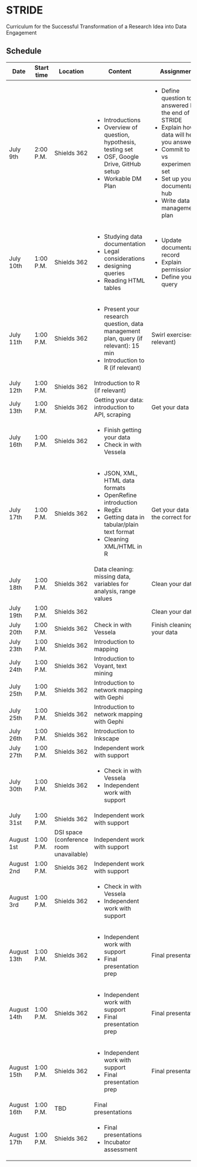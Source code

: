 # STRIDE
Curriculum for the Successful Transformation of a Research Idea into Data Engagement

## Schedule

|Date|Start time|Location|Content|Assignment|Assignment due|
|--- |---       |---     |---    |---       |---           |
|July 9th|2:00 P.M.|Shields 362| <ul><li>Introductions</li> <li>Overview of question, hypothesis, testing set</li> <li>OSF, Google Drive, GitHub setup</li> <li>Workable DM Plan</li></ul>| <ul><li>Define question to be answered by the end of STRIDE</li><li>Explain how data will help you answer it</li><li>Commit to test vs experimental set</li><li>Set up your documentation hub</li><li>Write data management plan</li></ul>|July 11th|
|July 10th|1:00 P.M.|Shields 362|<ul><li>Studying data documentation</li><li>Legal considerations</li><li>designing queries</li><li>Reading HTML tables</li></ul>|<ul><li>Update documentation record</li><li>Explain permissions</li><li>Define your query</li></ul>|July 11th|
|July 11th|1:00 P.M.|Shields 362|<ul><li>Present your research question, data management plan, query (if relevant): 15 min</li><li>Introduction to R (if relevant)</li></ul>|Swirl exercises (if relevant)| July 12th|
|July 12th|1:00 P.M.|Shields 362|Introduction to R (if relevant)|||
|July 13th|1:00 P.M.|Shields 362|Getting your data: introduction to API, scraping|Get your data|July 17th|
|July 16th|1:00 P.M.|Shields 362|<ul><li>Finish getting your data</li><li>Check in with Vessela</li></ul>||
|July 17th|1:00 P.M.|Shields 362|<ul><li>JSON, XML, HTML data formats</li><li>OpenRefine introduction</li><li>RegEx</li><li>Getting data in tabular/plain text format</li><li>Cleaning XML/HTML in R</li></ul>|Get your data into the correct format|July 18th|
|July 18th|1:00 P.M.|Shields 362|Data cleaning: missing data, variables for analysis, range values|Clean your data|July 20th|
|July 19th|1:00 P.M.|Shields 362||Clean your data|July 20th|
|July 20th|1:00 P.M.|Shields 362|Check in with Vessela|Finish cleaning your data|July 20th|
|July 23th|1:00 P.M.|Shields 362|Introduction to mapping|||
|July 24th|1:00 P.M.|Shields 362|Introduction to Voyant, text mining|||
|July 25th|1:00 P.M.|Shields 362|Introduction to network mapping with Gephi|||
|July 25th|1:00 P.M.|Shields 362|Introduction to network mapping with Gephi|||
|July 26th|1:00 P.M.|Shields 362|Introduction to Inkscape|||
|July 27th|1:00 P.M.|Shields 362|Independent work with support|||
|July 30th|1:00 P.M.|Shields 362|<ul><li>Check in with Vessela</li><li>Independent work with support</li><ul>|||
|July 31st|1:00 P.M.|Shields 362|Independent work with support|||
|August 1st|1:00 P.M.|DSI space (conference room unavailable)|Independent work with support|||
|August 2nd|1:00 P.M.|Shields 362|Independent work with support|||
|August 3rd|1:00 P.M.|Shields 362|<ul><li>Check in with Vessela</li><li>Independent work with support</li><ul>|||
|August 13th|1:00 P.M.|Shields 362|<ul><li>Independent work with support</li><li>Final presentation prep</li><ul>|Final presentation|August 16-17|
|August 14th|1:00 P.M.|Shields 362|<ul><li>Independent work with support</li><li>Final presentation prep</li><ul>|Final presentation|August 16-17|
|August 15th|1:00 P.M.|Shields 362|<ul><li>Independent work with support</li><li>Final presentation prep</li><ul>|Final presentation|August 16-17|
|August 16th|1:00 P.M.|TBD|Final presentations|||
|August 17th|1:00 P.M.|Shields 362|<ul><li>Final presentations</li><li>Incubator assessment</li><ul>|||
